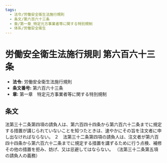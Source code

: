 ```yaml
---
tags:
  - 法令/労働安全衛生法施行規則
  - 条文/第六百六十三条
  - 章/第一章_特定元方事業者等に関する特別規制
  - 体系/労働安全衛生
---
```

# 労働安全衛生法施行規則 第六百六十三条

- **法令:** 労働安全衛生法施行規則
- **条文番号:** 第六百六十三条
- **章:** 第一章　特定元方事業者等に関する特別規制

## 条文
法第三十二条第四項の請負人は、第六百四十四条から第六百六十二条までに規定する措置が講じられていないことを知つたときは、速やかにその旨を注文者に申し出なければならない。
２　法第三十二条第四項の請負人は、注文者が第六百四十四条から第六百六十二条までに規定する措置を講ずるために行う点検、補修その他の措置を拒み、妨げ、又は忌避してはならない。
（法第三十二条第五項の請負人の義務）

